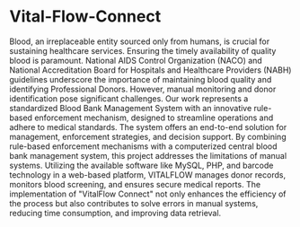 # Vital-Flow-Connect
Blood, an irreplaceable entity sourced only from humans, is crucial for sustaining healthcare services. Ensuring the timely availability of quality blood is paramount. National AIDS Control Organization (NACO) and National Accreditation Board for Hospitals and Healthcare Providers (NABH) guidelines underscore the importance of maintaining blood quality and identifying Professional Donors. However, manual monitoring and donor identification pose significant challenges. Our work represents a standardized Blood Bank Management System with an innovative rule-based enforcement mechanism, designed to streamline operations and adhere to medical standards. The system offers an end-to-end solution for management, enforcement strategies, and decision support. By combining rule-based enforcement mechanisms with a computerized central blood bank management system, this project addresses the limitations of manual systems. Utilizing the available software like MySQL, PHP, and barcode technology in a web-based platform, VITALFLOW manages donor records, monitors blood screening, and ensures secure medical reports. The implementation of "VitalFlow Connect" not only enhances the efficiency of the process but also contributes to solve errors in manual systems, reducing time consumption, and improving data retrieval. 

